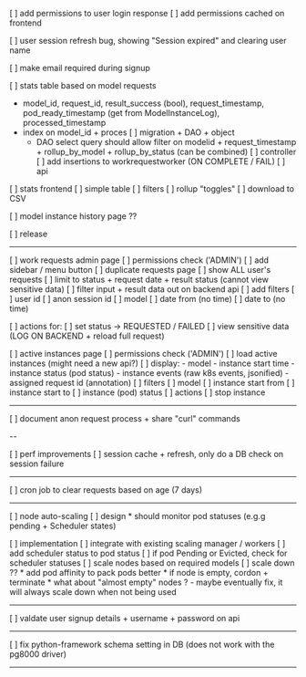 
[ ] add permissions to user login response
[ ] add permissions cached on frontend

[ ] user session refresh bug, showing "Session expired" and clearing user name
    
[ ] make email required during signup

[ ] stats table based on model requests 
  * model_id, request_id, result_success (bool), request_timestamp, pod_ready_timestamp (get from ModelInstanceLog), processed_timestamp
  * index on model_id + proces
  [ ] migration + DAO + object
    * DAO select query should allow filter on modelid + request_timestamp + rollup_by_model + rollup_by_status (can be combined)
  [ ] controller
  [ ] add insertions to workrequestworker (ON COMPLETE / FAIL)
  [ ] api

[ ] stats frontend
  [ ] simple table
  [ ] filters
  [ ] rollup "toggles"
  [ ] download to CSV

[ ] model instance history page ??

[ ] release

---


[ ] work requests admin page
  [ ] permissions check ('ADMIN')
  [ ] add sidebar / menu button
  [ ] duplicate requests page
  [ ] show ALL user's requests
  [ ] limit to status + request date + result status (cannot view sensitive data)
    [ ] filter input + result data out on backend api
  [ ] add filters
    [ ] user id
    [ ] anon session id
    [ ] model
    [ ] date from (no time)
    [ ] date to (no time)

  [ ] actions for:
    [ ] set status -> REQUESTED / FAILED
    [ ] view sensitive data (LOG ON BACKEND + reload full request)

[ ] active instances page
  [ ] permissions check ('ADMIN')
  [ ] load active instances (might need a new api?)
  [ ] display:
    - model
    - instance start time
    - instance status (pod status)
    - instance events (raw k8s events, jsonified)
    - assigned request id (annotation)
  [ ] filters
    [ ] model
    [ ] instance start from
    [ ] instance start to
    [ ] instance (pod) status
  [ ] actions
    [ ] stop instance

---

[ ] document anon request process + share "curl" commands

--

[ ] perf improvements
  [ ] session cache + refresh, only do a DB check on session failure

---

[ ] cron job to clear requests based on age (7 days)

---

[ ] node auto-scaling
  [ ] design
    * should monitor pod statuses (e.g.g pending + Scheduler states)

  [ ] implementation
    [ ] integrate with existing scaling manager / workers
    [ ] add scheduler status to pod status
    [ ] if pod Pending or Evicted, check for scheduler statuses
    [ ] scale nodes based on required models
    [ ] scale down ??
      * add pod affinity to pack pods better
      * if node is empty, cordon + terminate
      * what about "almost empty" nodes ? - maybe eventually fix, it will always scale down when not being used


---

[ ] valdate user signup details + username + password on api 

---

[ ] fix python-framework schema setting in DB (does not work with the pg8000 driver)

---

